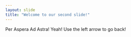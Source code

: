 ```yaml
---
layout: slide
title: "Welcome to our second slide!"
---
```

Per Aspera Ad Astra! Yeah!
Use the left arrow to go back!
